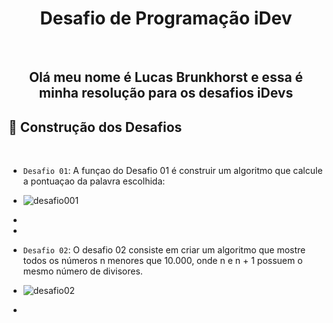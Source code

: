 <h1 align="center">Desafio de Programação iDev</h1>
<br>
<h2 align="center">Olá meu nome é Lucas Brunkhorst e essa é minha resolução para os desafios iDevs</h2>

## :hammer: Construção dos Desafios
<br>

- `Desafio 01`: A funçao do Desafio 01 é construir um algoritmo que calcule a pontuaçao da palavra escolhida:
- ![desafio001](https://user-images.githubusercontent.com/103059600/161855406-4f6972af-de11-43b5-b3d4-96add492884b.gif)
- <br>
- <br> 
- `Desafio 02`: O desafio 02 consiste em criar um algoritmo que mostre todos os números n menores que 10.000, onde n e n + 1 possuem o mesmo número de divisores.
- ![desafio02](https://user-images.githubusercontent.com/103059600/161854500-7c1738f3-e8e7-4ed1-9809-4db40b2f127e.gif)

-



